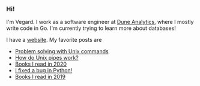 <!-- <img src="https://github-readme-stats.vercel.app/api/top-langs/?username=vegarsti&layout=compact&exclude_repo=thesis,fhtboost,mal&langs_count=6" align="right"> -->

### Hi!

I'm Vegard. I work as a software engineer at [Dune Analytics](https://careers.duneanalytics.com/), where I mostly write code in Go. I'm currently trying to learn more about databases!

I have a [website](https://www.vegardstikbakke.com/). My favorite posts are
- [Problem solving with Unix commands](https://www.vegardstikbakke.com/unix/)
- [How do Unix pipes work?](https://www.vegardstikbakke.com/how-do-pipes-work-sigpipe/)
- [Books I read in 2020](https://www.vegardstikbakke.com/books-2020/)
- [I fixed a bug in Python!](https://www.vegardstikbakke.com/python-contribution/)
- [Books I read in 2019](https://www.vegardstikbakke.com/books-2019/)
